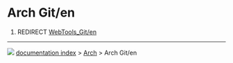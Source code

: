 # Arch Git/en
1.  REDIRECT [WebTools\_Git/en](WebTools_Git/en.md)



---
![](images/Right_arrow.png) [documentation index](../README.md) > [Arch](Arch_Workbench.md) > Arch Git/en
